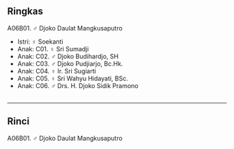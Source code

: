 ## Ringkas

A06B01. ♂ Djoko Daulat Mangkusaputro
	<br/>

*	Istri: ♀ Soekanti
	<br/>
*	Anak: C01. ♀ Sri Sumadji
*	Anak: C02. ♂ Djoko Budihardjo, SH
*	Anak: C03. ♂ Djoko Pudjiarjo, Bc.Hk.
*	Anak: C04. ♀ Ir. Sri Sugiarti
*	Anak: C05. ♀ Sri Wahyu Hidayati, BSc. 
*	Anak: C06. ♂ Drs. H. Djoko Sidik Pramono
	<br/><br/>

-- -- --

## Rinci

A06B01. ♂ Djoko Daulat Mangkusaputro
	<br/>
